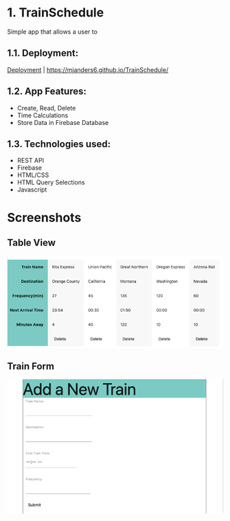 # 1. TrainSchedule

Simple app that allows a user to 

## 1.1. Deployment:
[Deployment](https://mjanders6.github.io/TrainSchedule/) | https://mjanders6.github.io/TrainSchedule/

## 1.2. App Features:
<ul>
    <li> Create, Read, Delete
    <li> Time Calculations
    <li> Store Data in Firebase Database
 </ul>

## 1.3. Technologies used:

<ul>
    <li> REST API
    <li> Firebase
    <li> HTML/CSS
    <li> HTML Query Selections
    <li> Javascript
 </ul>

 # Screenshots
 ## Table View
 ![Table](/assets/images/Table.png)

 ## Train Form
 ![Train-Form](/assets/images/Train-Form.png)